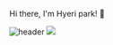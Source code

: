 Hi there, I'm Hyeri park! 👋

![header](https://capsule-render.vercel.app/api?type=waving&color=fad0c4&height=300&section=header&text=hyeri%20world&fontColor=FFFAFA&fontSize=90)
<img src="https://img.shields.io/badge/Python-3766AB?style=flat-square&logo=Python&logoColor=white"/></a>

